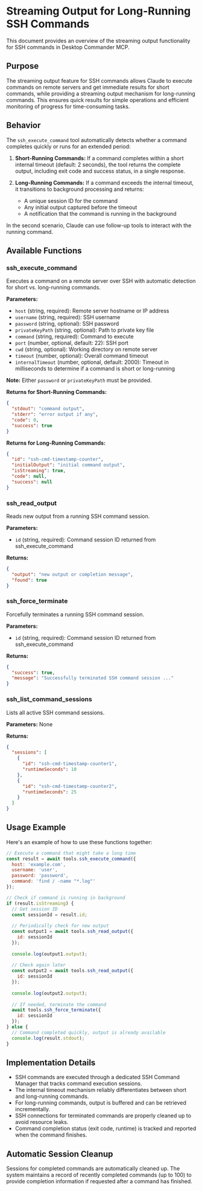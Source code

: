 # Streaming Output for Long-Running SSH Commands

This document provides an overview of the streaming output functionality for SSH commands in Desktop Commander MCP.

## Purpose

The streaming output feature for SSH commands allows Claude to execute commands on remote servers and get immediate results for short commands, while providing a streaming output mechanism for long-running commands. This ensures quick results for simple operations and efficient monitoring of progress for time-consuming tasks.

## Behavior

The `ssh_execute_command` tool automatically detects whether a command completes quickly or runs for an extended period:

1. **Short-Running Commands:** If a command completes within a short internal timeout (default: 2 seconds), the tool returns the complete output, including exit code and success status, in a single response.

2. **Long-Running Commands:** If a command exceeds the internal timeout, it transitions to background processing and returns:
   - A unique session ID for the command
   - Any initial output captured before the timeout
   - A notification that the command is running in the background

In the second scenario, Claude can use follow-up tools to interact with the running command.

## Available Functions

### ssh_execute_command

Executes a command on a remote server over SSH with automatic detection for short vs. long-running commands.

**Parameters:**
- `host` (string, required): Remote server hostname or IP address
- `username` (string, required): SSH username
- `password` (string, optional): SSH password
- `privateKeyPath` (string, optional): Path to private key file
- `command` (string, required): Command to execute
- `port` (number, optional, default: 22): SSH port
- `cwd` (string, optional): Working directory on remote server
- `timeout` (number, optional): Overall command timeout
- `internalTimeout` (number, optional, default: 2000): Timeout in milliseconds to determine if a command is short or long-running

**Note:** Either `password` or `privateKeyPath` must be provided.

**Returns for Short-Running Commands:**
```json
{
  "stdout": "command output",
  "stderr": "error output if any",
  "code": 0,
  "success": true
}
```

**Returns for Long-Running Commands:**
```json
{
  "id": "ssh-cmd-timestamp-counter",
  "initialOutput": "initial command output",
  "isStreaming": true,
  "code": null,
  "success": null
}
```

### ssh_read_output

Reads new output from a running SSH command session.

**Parameters:**
- `id` (string, required): Command session ID returned from ssh_execute_command

**Returns:**
```json
{
  "output": "new output or completion message",
  "found": true
}
```

### ssh_force_terminate

Forcefully terminates a running SSH command session.

**Parameters:**
- `id` (string, required): Command session ID returned from ssh_execute_command

**Returns:**
```json
{
  "success": true,
  "message": "Successfully terminated SSH command session ..."
}
```

### ssh_list_command_sessions

Lists all active SSH command sessions.

**Parameters:** None

**Returns:**
```json
{
  "sessions": [
    {
      "id": "ssh-cmd-timestamp-counter1",
      "runtimeSeconds": 10
    },
    {
      "id": "ssh-cmd-timestamp-counter2",
      "runtimeSeconds": 25
    }
  ]
}
```

## Usage Example

Here's an example of how to use these functions together:

```javascript
// Execute a command that might take a long time
const result = await tools.ssh_execute_command({
  host: 'example.com',
  username: 'user',
  password: 'password',
  command: 'find / -name "*.log"'
});

// Check if command is running in background
if (result.isStreaming) {
  // Get session ID
  const sessionId = result.id;
  
  // Periodically check for new output
  const output1 = await tools.ssh_read_output({
    id: sessionId
  });
  
  console.log(output1.output);
  
  // Check again later
  const output2 = await tools.ssh_read_output({
    id: sessionId
  });
  
  console.log(output2.output);
  
  // If needed, terminate the command
  await tools.ssh_force_terminate({
    id: sessionId
  });
} else {
  // Command completed quickly, output is already available
  console.log(result.stdout);
}
```

## Implementation Details

- SSH commands are executed through a dedicated SSH Command Manager that tracks command execution sessions.
- The internal timeout mechanism reliably differentiates between short and long-running commands.
- For long-running commands, output is buffered and can be retrieved incrementally.
- SSH connections for terminated commands are properly cleaned up to avoid resource leaks.
- Command completion status (exit code, runtime) is tracked and reported when the command finishes.

## Automatic Session Cleanup

Sessions for completed commands are automatically cleaned up. The system maintains a record of recently completed commands (up to 100) to provide completion information if requested after a command has finished.

